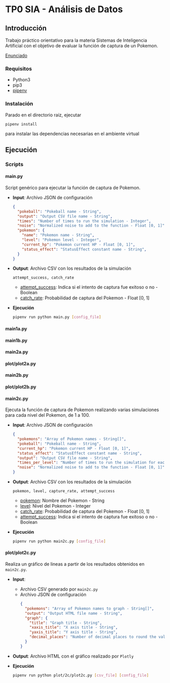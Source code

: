 
# TP0 SIA - Análisis de Datos

## Introducción

Trabajo práctico orientativo para la materia Sistemas de Inteligencia Artificial con el
objetivo de evaluar la función de captura de un Pokemon.

[Enunciado](docs/SIA_TP0.pdf)

### Requisitos

- Python3
- pip3
- [pipenv](https://pypi.org/project/pipenv/)

### Instalación

Parado en el directorio raiz, ejecutar

```sh
pipenv install
```

para instalar las dependencias necesarias en el ambiente virtual

## Ejecución
### Scripts
#### main.py
Script genérico para ejecutar la función de captura de Pokemon.
- **Input**: Archivo JSON de configuración
    ```json
    {
      "pokeball": "Pokeball name - String",
      "output": "Output CSV file name - String",
      "times": "Number of times to run the simulation - Integer",
      "noise": "Normalized noise to add to the function - Float [0, 1]",
      "pokemon": {
        "name": "Pokemon name - String",
        "level": "Pokemon level - Integer",
        "current_hp": "Pokemon current HP - Float [0, 1]",
        "status_effect": "StatusEffect constant name - String",
      }
    }
    ```
- **Output**: Archivo CSV con los resultados de la simulación
    ```csv
    attempt_success, catch_rate
    ```
    - <ins>attempt_success</ins>: Indica si el intento de captura fue exitoso o no - Boolean
    - <ins>catch_rate</ins>: Probabilidad de captura del Pokemon - Float [0, 1]
    
- **Ejecución**
    ```sh
    pipenv run python main.py [config_file]
    ```
  
#### main1a.py

#### main1b.py

#### main2a.py

#### plot/plot2a.py

#### main2b.py

#### plot/plot2b.py

#### main2c.py
Ejecuta la función de captura de Pokemon realizando varias simulaciones para cada nivel del Pokemon, de 1 a 100.
- **Input**: Archivo JSON de configuración
    ```json
    {
      "pokemons": "Array of Pokemon names - String[]",
      "pokeball": "Pokeball name - String",
      "current_hp": "Pokemon current HP - Float [0, 1]",
      "status_effect": "StatusEffect constant name - String",
      "output": "Output CSV file name - String",
      "times_per_level": "Number of times to run the simulation for each level - Integer",
      "noise": "Normalized noise to add to the function - Float [0, 1]",
    }
    ```
- **Output**: Archivo CSV con los resultados de la simulación
    ```csv
    pokemon, level, capture_rate, attempt_success
    ```
    - <ins>pokemon</ins>: Nombre del Pokemon - String
    - <ins>level</ins>: Nivel del Pokemon - Integer
    - <ins>catch_rate</ins>: Probabilidad de captura del Pokemon - Float [0, 1]
    - <ins>attempt_success</ins>: Indica si el intento de captura fue exitoso o no - Boolean
    
- **Ejecución**
    ```sh
    pipenv run python main2c.py [config_file]
    ```
    
#### plot/plot2c.py   
Realiza un gráfico de lineas a partir de los resultados obtenidos en `main2c.py`.
- **Input**: 
  - Archivo CSV generado por `main2c.py`
  - Archivo JSON de configuración
      ```json
      {
        "pokemons": "Array of Pokemon names to graph - String[]",
        "output": "Output HTML file name - String",
        "graph": {
          "title": "Graph title - String",
          "xaxis_title": "X axis title - String",
          "yaxis_title": "Y axis title - String",
          "decimal_places": "Number of decimal places to round the values - Integer",
        } 
      }
      ```
- **Output**: Archivo HTML con el gráfico realizado por `Plotly`
    
- **Ejecución**
    ```sh
    pipenv run python plot/2c/plot2c.py [csv_file] [config_file]
    ```

